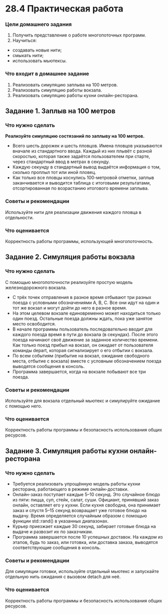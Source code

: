 # **28.4 Практическая работа**

### Цели домашнего задания

1. Получить представление о работе многопоточных программ.
2. Научиться:
* создавать новые нити;
* смыкать нити;
* использовать мьютексы.
 

### Что входит в домашнее задание
1. Реализовать симуляцию заплыва на 100 метров.
2. Реализовать симуляцию работы вокзала.
3. Реализовать симуляцию работы кухни онлайн-ресторана.


## **Задание 1. Заплыв на 100 метров**


### **Что нужно сделать**

**Реализуйте симуляцию состязаний по заплыву на 100 метров.**

* Всего шесть дорожек и шесть пловцов. Имена пловцов указываются вначале из стандартного ввода. Каждый из них плывёт с разной скоростью, которая также задаётся пользователем при старте, через стандартный ввод в метрах в секунду.
* Каждую секунду в стандартный вывод выдаётся информация о том, сколько проплыл тот или иной пловец.
* Как только все пловцы коснулись 100-метровой отметки, заплыв заканчивается и выводится таблица с итоговыми результатами, отсортированная по возрастанию итогового времени заплыва.

### **Советы и рекомендации**

Используйте нити для реализации движения каждого пловца в отдельности.


### **Что оценивается**

Корректность работы программы, использующей многопоточность.



## **Задание 2. Симуляция работы вокзала**


### **Что нужно сделать**

С помощью многопоточности реализуйте простую модель железнодорожного вокзала.

* С трёх точек отправления в разное время отбывают три разных поезда с условными обозначениями A, B, C. Все они идут на один и тот же вокзал и могут дойти до него в разное время.
* На этом целевом вокзале единовременно может находиться только один поезд. Остальные поезда должны ждать, пока уже занятое место освободится.
* В начале программы пользователь последовательно вводит для каждого поезда время в пути до вокзала (в секундах). После этого поезда начинают своё движение за заданное количество времени. Как только поезд прибыл на вокзал, он ожидает от пользователя команды depart, которая сигнализирует о его отбытии с вокзала.
* По всем событиям (прибытие на вокзал, ожидание свободного места, отбытие с вокзала) вместе с условным обозначением поезда выводятся сообщения в консоль.
* Программа завершается, когда на вокзале побывают все три поезда.


### **Советы и рекомендации**

Используйте для вокзала отдельный мьютекс и симулируйте ожидание с помощью него.


### **Что оценивается**

Корректность работы программы и безопасность использования общих ресурсов.




## **Задание 3. Симуляция работы кухни онлайн-ресторана**


### **Что нужно сделать**

* Требуется реализовать упрощённую модель работы кухни ресторана, работающего в режиме онлайн-доставки.
* Онлайн-заказ поступает каждые 5–10 секунд. Это случайное блюдо из пяти: пицца, суп, стейк, салат, суши. Официант, принявший заказ онлайн, оставляет его у кухни. Если кухня свободна, она принимает заказ и спустя 5–15 секунд возвращает уже готовое блюдо на выдачу. Время определяется случайным образом с помощью функции std::rand() в указанных диапазонах.
* Курьер приезжает каждые 30 секунд, забирает готовые блюда на выдаче и развозит их по заказчикам.
* Программа завершается после 10 успешных доставок. На каждом из этапов, будь то заказ, или готовка, или доставка заказа, выводятся соответствующие сообщения в консоль.


### **Советы и рекомендации**

Для симуляции готовки, используйте отдельный мьютекс и запускайте отдельную нить ожидания с вызовом detach для неё.


### **Что оценивается**

Корректность работы программы и безопасность использования общих ресурсов.

